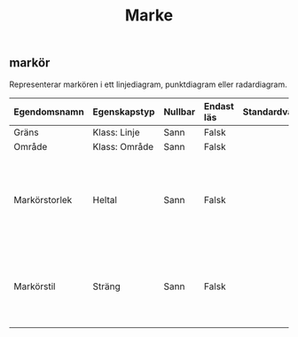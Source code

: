 ﻿---
title: Marke
second_title: Aspose.Cells Cloud Documen
type: docs
url: /sv/specification/model/marker/
description: "Aspose.Cells Molnmodellspecifikation : Markör. Hantera enkelt Excel och andra kalkylarksdokument med funktioner som att öppna, generera, redigera, dela, slå samman, jämföra och konvertera"
kwords: Excel, Office, Kalkylblad, Cloud REST API, Markör
weight: 50
---
## **markör**

 Representerar markören i ett linjediagram, punktdiagram eller radardiagram.

| Egendomsnamn| Egenskapstyp| Nullbar| Endast läs| Standardvärde| Beskrivning|
|:- |:- |:- |:- |:- |:- |
| Gräns| Klass: Linje| Sann| Falsk|| Får gränsen.|
| Område| Klass: Område| Sann| Falsk|| Får området.|
| Markörstorlek| Heltal| Sann| Falsk|| Representerar markörstorleken i poängenhet. Gäller linjediagram, punktdiagram eller radardiagram.|
| Markörstil| Sträng| Sann| Falsk|| Representerar markörstilen. Gäller linjediagram, punktdiagram eller radardiagram.|

